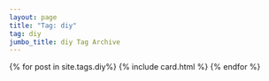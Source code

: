 ```yaml
---
layout: page
title: "Tag: diy"
tag: diy
jumbo_title: diy Tag Archive
---
```

<div class="row">
{% for post in site.tags.diy%}
{% include card.html %}
{% endfor %}
</div>